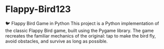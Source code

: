 # Flappy-Bird123
🐦 Flappy Bird Game in Python This project is a Python implementation of the classic Flappy Bird game, built using the Pygame library. The game recreates the familiar mechanics of the original: tap to make the bird fly, avoid obstacles, and survive as long as possible.
